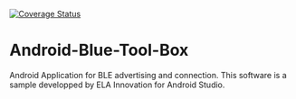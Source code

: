 [![Coverage Status](https://coveralls.io/repos/github/elaInnovation/Android-Blue-Tool-Box/badge.svg?branch=master)](https://coveralls.io/github/elaInnovation/Android-Blue-Tool-Box?branch=master)
# Android-Blue-Tool-Box
Android Application for BLE advertising and connection. This software is a sample developped by ELA Innovation for Android Studio.
